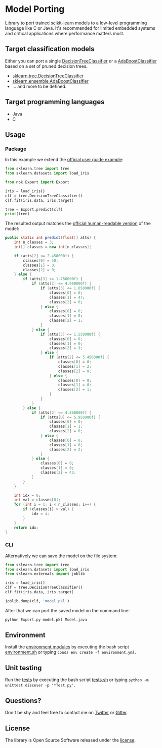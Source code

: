 # Model Porting

Library to port trained [scikit-learn](https://github.com/scikit-learn/scikit-learn) models to a low-level programming language like C or Java. It's recommended for limited embedded systems and critical applications where performance matters most.


## Target classification models

Either you can port a single [DecisionTreeClassifier](http://scikit-learn.org/stable/modules/generated/sklearn.tree.DecisionTreeClassifier.html) or a [AdaBoostClassifier](http://scikit-learn.org/stable/modules/generated/sklearn.ensemble.AdaBoostClassifier.html) based on a set of pruned decision trees.

- [sklearn.tree.DecisionTreeClassifier](http://scikit-learn.org/stable/modules/generated/sklearn.tree.DecisionTreeClassifier.html)
- [sklearn.ensemble.AdaBoostClassifier](http://scikit-learn.org/stable/modules/generated/sklearn.ensemble.AdaBoostClassifier.html)
- ... and more to be defined.


## Target programming languages

- Java
- C

## Usage

### Package

In this example we extend the [official user guide example](http://scikit-learn.org/stable/modules/tree.html#classification):

```python
from sklearn.tree import tree
from sklearn.datasets import load_iris

from nok.Export import Export

iris = load_iris()
clf = tree.DecisionTreeClassifier()
clf.fit(iris.data, iris.target)

tree = Export.predict(clf)
print(tree)
```

The resulted output matches the [official human-readable version](http://scikit-learn.org/stable/_images/iris.svg) of the model:

```java
public static int predict(float[] atts) {
    int n_classes = 3;
    int[] classes = new int[n_classes];

    if (atts[2] <= 2.450000f) {
        classes[0] = 50;
        classes[1] = 0;
        classes[2] = 0;
    } else {
        if (atts[3] <= 1.750000f) {
            if (atts[2] <= 4.950000f) {
                if (atts[3] <= 1.650000f) {
                    classes[0] = 0;
                    classes[1] = 47;
                    classes[2] = 0;
                } else {
                    classes[0] = 0;
                    classes[1] = 0;
                    classes[2] = 1;
                }
            } else {
                if (atts[3] <= 1.550000f) {
                    classes[0] = 0;
                    classes[1] = 0;
                    classes[2] = 3;
                } else {
                    if (atts[2] <= 5.450000f) {
                        classes[0] = 0;
                        classes[1] = 2;
                        classes[2] = 0;
                    } else {
                        classes[0] = 0;
                        classes[1] = 0;
                        classes[2] = 1;
                    }
                }
            }
        } else {
            if (atts[2] <= 4.850000f) {
                if (atts[0] <= 5.950000f) {
                    classes[0] = 0;
                    classes[1] = 1;
                    classes[2] = 0;
                } else {
                    classes[0] = 0;
                    classes[1] = 0;
                    classes[2] = 2;
                }
            } else {
                classes[0] = 0;
                classes[1] = 0;
                classes[2] = 43;
            }
        }
    }

    int idx = 0;
    int val = classes[0];
    for (int i = 1; i < n_classes; i++) {
        if (classes[i] > val) {
            idx = i;
        }
    }
    return idx;
}
```

### CLI

Alternatively we can save the model on the file system:

```python
from sklearn.tree import tree
from sklearn.datasets import load_iris
from sklearn.externals import joblib

iris = load_iris()
clf = tree.DecisionTreeClassifier()
clf.fit(iris.data, iris.target)

joblib.dump(clf, 'model.pkl')
```
After that we can port the saved model on the command line:

```sh
python Export.py model.pkl Model.java
```


## Environment

Install the [environment modules](environment.yml) by executing the bash script [environment.sh](environment.sh) or typing `conda env create -f environment.yml`.


## Unit testing

Run the [tests](tests) by executing the bash script [tests.sh](tests.sh) or typing `python -m unittest discover -p '*Test.py'`.


## Questions?

Don't be shy and feel free to contact me on [Twitter](https://twitter.com/darius_morawiec) or [Gitter](https://gitter.im/nok/hi).


## License

The library is Open Source Software released under the [license](LICENSE.txt).